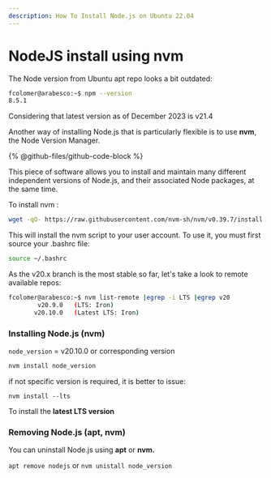```yaml
---
description: How To Install Node.js on Ubuntu 22.04
---
```


# NodeJS install using nvm

The Node version from Ubuntu apt repo looks a bit outdated:

```bash
fcolomer@arabesco:~$ npm --version
8.5.1
```

Considering that latest version as of  December 2023 is v21.4

Another way of installing Node.js that is particularly flexible is to use **nvm**, the Node Version Manager.&#x20;

{% @github-files/github-code-block %}

This piece of software allows you to install and maintain many different independent versions of Node.js, and their associated Node packages, at the same time.

To install nvm :

```bash
wget -qO- https://raw.githubusercontent.com/nvm-sh/nvm/v0.39.7/install.sh | bash
```

This will install the nvm script to your user account. To use it, you must first source your .bashrc file:

```bash
source ~/.bashrc
```

As the v20.x branch is the most stable so far, let's take a look to remote available repos:

```bash
fcolomer@arabesco:~$ nvm list-remote |egrep -i LTS |egrep v20
        v20.9.0   (LTS: Iron)
       v20.10.0   (Latest LTS: Iron)

```

### Installing Node.js (nvm)

`node_version` = v20.10.0 or corresponding version

```bash
nvm install node_version
```

if not specific version is required, it is better to issue:

`nvm install --lts`

To install the **latest LTS version**

### Removing Node.js  (apt, nvm)

You can uninstall Node.js using **apt** or **nvm.**

`apt remove nodejs` or `nvm unistall node_version`
